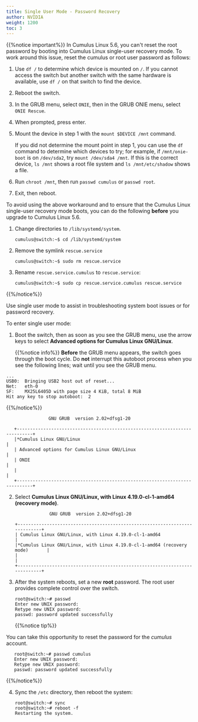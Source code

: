 ```yaml
---
title: Single User Mode - Password Recovery
author: NVIDIA
weight: 1200
toc: 3
---
```

{{%notice important%}}
In Cumulus Linux 5.6, you can't reset the root password by booting into Cumulus Linux single-user recovery mode. To work around this issue, reset the cumulus or root user password as follows:

1. Use `df /` to determine which device is mounted on `/`. If you cannot access the switch but another switch with the same hardware is available, use `df /` on that switch to find the device.
2. Reboot the switch.
3. In the GRUB menu, select `ONIE`, then in the GRUB ONIE menu, select `ONIE Rescue`.
4. When prompted, press enter.
5. Mount the device in step 1 with the `mount $DEVICE /mnt` command.

   If you did not determine the mount point in step 1, you can use the `df` command to determine which devices to try; for example, if `/mnt/onie-boot` is on `/dev/sda2`, try `mount /dev/sda4 /mnt`. If this is the correct device, `ls /mnt` shows a root file system and `ls /mnt/etc/shadow` shows a file.

6. Run `chroot /mnt`, then run `passwd cumulus` or `passwd root`.
7. Exit, then reboot.

To avoid using the above workaround and to ensure that the Cumulus Linux single-user recovery mode boots, you can do the following **before** you upgrade to Cumulus Linux 5.6.

1. Change directories to `/lib/systemd/system`.

   ```
   cumulus@switch:~$ cd /lib/systemd/system
   ```

2. Remove the symlink `rescue.service`

   ```
   cumulus@switch:~$ sudo rm rescue.service
   ```

3. Rename `rescue.service.cumulus` to `rescue.service`:

   ```
   cumulus@switch:~$ sudo cp rescue.service.cumulus rescue.service
   ```

{{%/notice%}}

Use single user mode to assist in troubleshooting system boot issues or for password recovery.

To enter single user mode:

1. Boot the switch, then as soon as you see the GRUB menu, use the arrow keys to select **Advanced options for Cumulus Linux GNU/Linux**.

   {{%notice info%}}
**Before** the GRUB menu appears, the switch goes through the boot cycle. Do **not** interrupt this autoboot process when you see the following lines; wait until you see the GRUB menu.

```
...
USB0:  Bringing USB2 host out of reset...
Net:   eth-0
SF:    MX25L6405D with page size 4 KiB, total 8 MiB
Hit any key to stop autoboot:  2
```
{{%/notice%}}

                    GNU GRUB  version 2.02+dfsg1-20

       +----------------------------------------------------------------------------+
       |*Cumulus Linux GNU/Linux                                                    |
       | Advanced options for Cumulus Linux GNU/Linux                               |
       | ONIE                                                                       |
       |                                                                            |
       +----------------------------------------------------------------------------+

2. Select **Cumulus Linux GNU/Linux, with Linux 4.19.0-cl-1-amd64 (recovery mode)**.

                    GNU GRUB  version 2.02+dfsg1-20

       +----------------------------------------------------------------------------+
       | Cumulus Linux GNU/Linux, with Linux 4.19.0-cl-1-amd64                       |
       |*Cumulus Linux GNU/Linux, with Linux 4.19.0-cl-1-amd64 (recovery mode)       |
       |                                                                            |
       +----------------------------------------------------------------------------+  

3. After the system reboots, set a new **root** password. The root user provides complete control over the switch.

       root@switch:~# passwd
       Enter new UNIX password:
       Retype new UNIX password:
       passwd: password updated successfully

   {{%notice tip%}}

You can take this opportunity to reset the password for the *cumulus* account.

       root@switch:~# passwd cumulus
       Enter new UNIX password:
       Retype new UNIX password:
       passwd: password updated successfully

{{%/notice%}}

4. Sync the `/etc` directory, then reboot the system:

       root@switch:~# sync
       root@switch:~# reboot -f
       Restarting the system.
